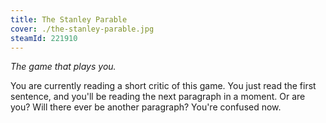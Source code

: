 ```yaml
---
title: The Stanley Parable
cover: ./the-stanley-parable.jpg
steamId: 221910
---
```


_The game that plays you._

You are currently reading a short critic of this game. You just
read the first sentence, and you'll be reading the next paragraph
in a moment. Or are you? Will there ever be another paragraph?
You're confused now.

